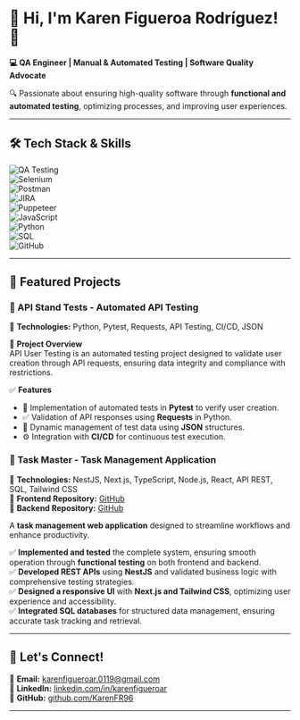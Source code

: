 # 👋 Hi, I'm Karen Figueroa Rodríguez! 🚀  

**💻 QA Engineer | Manual & Automated Testing | Software Quality Advocate**  

🔍 Passionate about ensuring high-quality software through **functional and automated testing**, optimizing processes, and improving user experiences.  

---

## 🛠️ Tech Stack & Skills  
![QA Testing](https://img.shields.io/badge/QA%20Testing-Manual%20%7C%20Automated-blue?style=for-the-badge)  
![Selenium](https://img.shields.io/badge/Selenium-Web%20Testing-43B02A?style=for-the-badge&logo=selenium&logoColor=white)  
![Postman](https://img.shields.io/badge/Postman-API%20Testing-FF6C37?style=for-the-badge&logo=postman&logoColor=white)  
![JIRA](https://img.shields.io/badge/JIRA-Defect%20Tracking-0052CC?style=for-the-badge&logo=jira&logoColor=white)  
![Puppeteer](https://img.shields.io/badge/Puppeteer-Web%20Automation-40B5A4?style=for-the-badge&logo=puppeteer&logoColor=white)  
![JavaScript](https://img.shields.io/badge/JavaScript-Programming-F7DF1E?style=for-the-badge&logo=javascript&logoColor=black)  
![Python](https://img.shields.io/badge/Python-Programming-3776AB?style=for-the-badge&logo=python&logoColor=white)  
![SQL](https://img.shields.io/badge/SQL-Database-blue?style=for-the-badge&logo=sqlite&logoColor=white)  
![GitHub](https://img.shields.io/badge/GitHub-Version%20Control-181717?style=for-the-badge&logo=github&logoColor=white)  

---

## 📂 Featured Projects 

### 🔹 API Stand Tests - Automated API Testing  

📌 **Technologies:** Python, Pytest, Requests, API Testing, CI/CD, JSON  

📌 **Project Overview**  
API User Testing is an automated testing project designed to validate user creation through API requests, ensuring data integrity and compliance with restrictions.

✅ **Features**  
- 🚀 Implementation of automated tests in **Pytest** to verify user creation.
- ✅ Validation of API responses using **Requests** in Python.
- 🔄 Dynamic management of test data using **JSON** structures.
- ⚙️ Integration with **CI/CD** for continuous test execution.

### 🔹 Task Master - Task Management Application  
📌 **Technologies:** NestJS, Next.js, TypeScript, Node.js, React, API REST, SQL, Tailwind CSS  
🔗 **Frontend Repository:** [GitHub](https://github.com/KarenFR96/Task-Master-Project-Frontend)  
🔗 **Backend Repository:** [GitHub](https://github.com/KarenFR96/Task-Master-Project-Backend)  

A **task management web application** designed to streamline workflows and enhance productivity.  

✅ **Implemented and tested** the complete system, ensuring smooth operation through **functional testing** on both frontend and backend.  
✅ **Developed REST APIs** using **NestJS** and validated business logic with comprehensive testing strategies.  
✅ **Designed a responsive UI** with **Next.js and Tailwind CSS**, optimizing user experience and accessibility.  
✅ **Integrated SQL databases** for structured data management, ensuring accurate task tracking and retrieval.  

---

## 📢 Let's Connect!  

📩 **Email:** karenfigueroar.0119@gmail.com  
🔗 **LinkedIn:** [linkedin.com/in/karenfigueroar](https://www.linkedin.com/in/karenfigueroar)  
🐙 **GitHub:** [github.com/KarenFR96](https://github.com/KarenFR96)  

---
